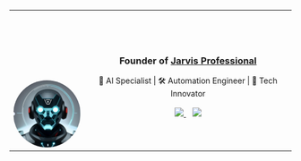 <div align="center">
  <table>
    <tr>
      <td width="120">
        <a href="https://github.com/Jarvis-Professional">
          <svg width="120" height="120" viewBox="0 0 120 120" xmlns="http://www.w3.org/2000/svg">
            <defs>
              <clipPath id="avatarClip">
                <circle cx="60" cy="60" r="60" />
              </clipPath>
            </defs>
            <img src="Pfp.png" width="120" height="120" style="border-radius: 50%;" />
          </svg>
        </a>
      </td>
      <td align="center">
        <h3>
          <b>Founder of 
            <a href="https://github.com/Jarvis-Professional">
              Jarvis Professional
            </a>
          </b>
        </h3>
        🤖 AI Specialist | 🛠 Automation Engineer | 🚀 Tech Innovator
        <br><br>
        <a href="https://github.com/Arnav3241">
          <img src="https://cdn-icons-png.flaticon.com/512/25/25231.png" width="20" />
        </a>
        &nbsp;&nbsp;
        <a href="https://www.youtube.com/@jarvis-v13">
          <img src="https://cdn-icons-png.flaticon.com/512/1384/1384060.png" width="20" />
        </a>
      </td>
    </tr>
  </table>
</div>
